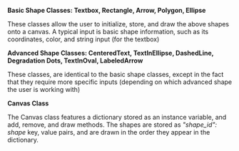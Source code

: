 **Basic Shape Classes: Textbox, Rectangle, Arrow, Polygon, Ellipse**

These classes allow the user to initialize, store, and draw the above shapes onto a canvas. A typical input is basic shape information, such as its coordinates, color, and string input (for the textbox)

**Advanced Shape Classes: CenteredText, TextInEllipse, DashedLine, Degradation Dots, TextInOval, LabeledArrow**

These classes, are identical to the basic shape classes, except in the fact that they require more specific inputs (depending on which advanced shape the user is working with)

**Canvas Class**

The Canvas class features a dictionary stored as an instance variable, and add, remove, and draw methods. The shapes are stored as _"shape_id": shape_ key, value pairs, and are drawn in the order they appear in the dictionary.
